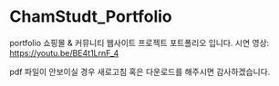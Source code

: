 # ChamStudt_Portfolio
portfolio
쇼핑몰 & 커뮤니티 웹사이트 프로젝트 포트폴리오 입니다. 시연 영상: https://youtu.be/BE4t1LrnF_4

pdf 파일이 안보이실 경우 새로고침 혹은 다운로드를 해주시면 감사하겠습니다.
